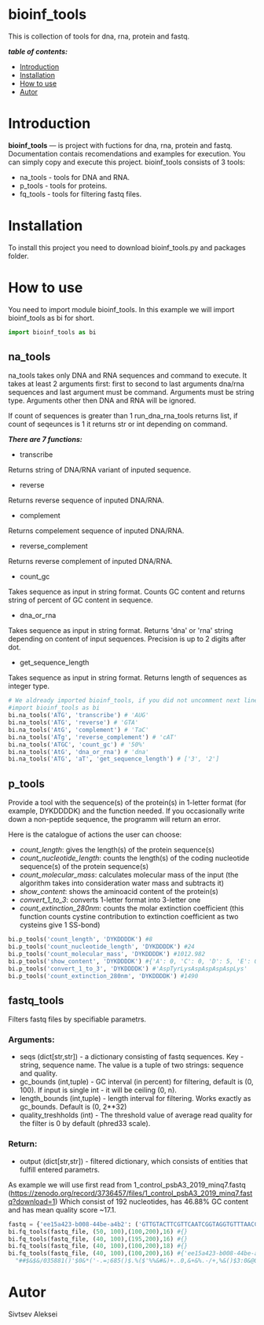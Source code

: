 bioinf_tools
==============
This is collection of tools for dna, rna, protein and fastq.

***table of contents:***
- [Introduction](#Introduction)
- [Installation](#Installation)
- [How to use](#Use)
- [Autor](#Autor)

# Introduction <a name="Introduction"></a>

**bioinf_tools** — is project with fuctions for dna, rna, protein and fastq. Documentation contais recomendations and examples for execution. You can simply copy and execute this project.
bioinf_tools consists of 3 tools:
- na_tools - tools for DNA and RNA.
- p_tools - tools for proteins.
- fq_tools - tools for filtering fastq files.

# Installation <a name="Installation"></a>

To install this project you need to download bioinf_tools.py and packages folder.

# How to use <a name="Use"></a>

You need to import module bioinf_tools. In this example we will import bioinf_tools as bi for short.
```python
import bioinf_tools as bi
```
## na_tools
na_tools takes only DNA and RNA sequences and command to execute. It takes at least 2 arguments first: first to second to last arguments dna/rna sequences and last argument must be command. Arguments must be string type. Arguments other then DNA and RNA will be ignored.

If count of sequences is greater than 1 run_dna_rna_tools returns list, if count of seqeunces is 1 it returns str or int depending on command. 

***There are 7 functions:***
- transcribe

Returns string of DNA/RNA variant of inputed sequence.
- reverse

Returns reverse sequence of inputed DNA/RNA.
- complement

Returns compelement sequence of inputed DNA/RNA.
- reverse_complement

Returns reverse complement of inputed DNA/RNA.
- count_gc

Takes sequence as input in string format. Counts GC content and returns string of percent of GC content in sequence.
- dna_or_rna

Takes sequence as input in string format. Returns 'dna' or 'rna' string depending on content of input sequences. Precision is up to 2 digits after dot.
- get_sequence_length

Takes sequence as input in string format. Returns length of sequences as integer type.
```python
# We aldready imported bioinf_tools, if you did not uncomment next line
#import bioinf_tools as bi
bi.na_tools('ATG', 'transcribe') # 'AUG'
bi.na_tools('ATG', 'reverse') # 'GTA'
bi.na_tools('AtG', 'complement') # 'TaC'
bi.na_tools('ATg', 'reverse_complement') # 'cAT'
bi.na_tools('ATGC', 'count_gc') # '50%'
bi.na_tools('AtG', 'dna_or_rna') # 'dna'
bi.na_tools('ATG', 'aT', 'get_sequence_length') # ['3', '2']
```
## p_tools
Provide a tool with the sequence(s) of the protein(s) in 1-letter format (for example, DYKDDDDK) and the function needed. If you
occasionally write down a non-peptide sequence, the programm will return an error.  

Here is the catalogue of actions the user can choose: 

- *count_length*: gives the length(s) of the protein sequence(s)  
- *count_nucleotide_length*: counts the length(s) of the coding nucleotide sequence(s) of the protein sequence(s)  
- *count_molecular_mass*: calculates molecular mass of the input (the algorithm takes into consideration water mass and subtracts it)    
- *show_content*: shows the aminoacid content of the protein(s)  
- *convert_1_to_3*: converts 1-letter format into 3-letter one  
- *count_extinction_280nm*: counts the molar extinction coefficient (this function counts cystine contribution to extinction coefficient as two cysteins give 1 SS-bond) 
```python
bi.p_tools('count_length', 'DYKDDDDK') #8
bi.p_tools('count_nucleotide_length', 'DYKDDDDK') #24
bi.p_tools('count_molecular_mass', 'DYKDDDDK') #1012.982
bi.p_tools('show_content', 'DYKDDDDK') #{'A': 0, 'C': 0, 'D': 5, 'E': 0, 'F': 0, 'G': 0, 'H': 0, 'I': 0, 'K': 2, 'L': 0, 'M': 0, 'N': 0, 'P': 0, 'Q': 0, 'R': 0, 'S': 0, 'T': 0, 'V': 0, 'W': 0, 'Y': 1}
bi.p_tools('convert_1_to_3', 'DYKDDDDK') #'AspTyrLysAspAspAspAspLys'
bi.p_tools('count_extinction_280nm', 'DYKDDDDK') #1490
```

## fastq_tools
Filters fastq files by specifiable parametrs.
### Arguments:
- seqs (dict[str,str]) - a dictionary consisting of fastq sequences. Key - string, sequence name. The value is a tuple of two strings: sequence and quality.
- gc_bounds (int,tuple) - GC interval (in percent) for filtering, default is (0, 100). If input is single int - it will be ceiling (0, n).
- length_bounds (int,tuple) - length interval for filtering. Works exactly as gc_bounds. Default is (0, 2**32)
- quality_treshholds (int) - The threshold value of average read quality for the filter is 0 by default (phred33 scale).
### Return:
- output (dict[str,str]) - filtered dictionary, which consists of entities that fulfill entered parametrs.

As example we will use first read from 1_control_psbA3_2019_minq7.fastq (https://zenodo.org/record/3736457/files/1_control_psbA3_2019_minq7.fastq?download=1)
Which consist of 192 nucleotides, has 46.88% GC content and has mean quality score ~17.1.
```python
fastq = {'ee15a423-b008-44be-a4b2': ('GTTGTACTTCGTTCAATCGGTAGGTGTTTAACCGGATGGTCACGCCTACCGTGACAAAGAGATTGTCGGTGTCTTTGTGTTTCTGTTGGTGCTGATATTGCATTATGCATGAACGTAATGCCCATTAGTTGTGAATCCACCATGCGCGGAAGATAGAGCGACAGGCAAGTCACAAAGACACCGACAACTGTC', "##$&$&/035881()'$0&*('-.=;685()$.%($'%%&#&)+..0,&+&%.-/+,%&()$3:0&@09BF=>CC8(78029F7=<=)+@+.6CCFFC@-8%2579<B8;88412134,,;:8./,#1#&(%((09;B=??48<=<@79*-:B540,8=B=444:<571-B5=ED2.56;110.5+,*)%%*")}
bi.fq_tools(fastq_file, (50, 100),(100,200),16) #{}
bi.fq_tools(fastq_file, (40, 100),(195,200),16) #{}
bi.fq_tools(fastq_file, (40, 100),(100,200),18) #{}
bi.fq_tools(fastq_file, (40, 100),(100,200),16) #{'ee15a423-b008-44be-a4b2': ('GTTGTACTTCGTTCAATCGGTAGGTGTTTAACCGGATGGTCACGCCTACCGTGACAAAGAGATTGTCGGTGTCTTTGTGTTTCTGTTGGTGCTGATATTGCATTATGCATGAACGTAATGCCCATTAGTTGTGAATCCACCATGCGCGGAAGATAGAGCGACAGGCAAGTCACAAAGACACCGACAACTGTC',
  "##$&$&/035881()'$0&*('-.=;685()$.%($'%%&#&)+..0,&+&%.-/+,%&()$3:0&@09BF=>CC8(78029F7=<=)+@+.6CCFFC@-8%2579<B8;88412134,,;:8./,#1#&(%((09;B=??48<=<@79*-:B540,8=B=444:<571-B5=ED2.56;110.5+,*)%%*")}
```

# Autor <a name="Autor"></a>
Sivtsev Aleksei 
